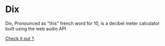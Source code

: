 Dix
=
Dix, Pronounced as "this" french word for 10, is a decibel meter calculator built using the web audio API

[Check it out ?](https://dqve.github.io/Dix/source/).
